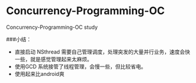 # Concurrency-Programming-OC
Concurrency-Programming-OC study

###小结：

* 直接启动 NSthread 需要自己管理调度，处理突发的大量并行业务，速度会快一些，就是感觉管理起来太麻烦。
* 使用GCD 系统接管了线程管理，会慢一些，但比较省电。
* 使用起来比android爽
